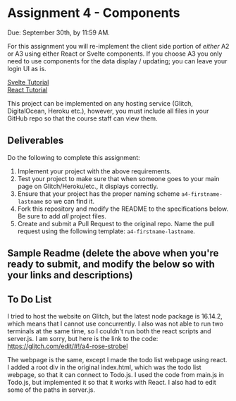Assignment 4 - Components
===

Due: September 30th, by 11:59 AM.

For this assignment you will re-implement the client side portion of *either* A2 or A3 using either React or Svelte components. If you choose A3 you only need to use components for the data display / updating; you can leave your login UI as is.

[Svelte Tutorial](https://github.com/cs-4241-2024/cs-4241-2024.github.io/blob/main/using.svelte.md)  
[React Tutorial](https://github.com/cs-4241-2024/cs-4241-2024.github.io/blob/main/using.react.md)  

This project can be implemented on any hosting service (Glitch, DigitalOcean, Heroku etc.), however, you must include all files in your GitHub repo so that the course staff can view them.

Deliverables
---

Do the following to complete this assignment:

1. Implement your project with the above requirements.
3. Test your project to make sure that when someone goes to your main page on Glitch/Heroku/etc., it displays correctly.
4. Ensure that your project has the proper naming scheme `a4-firstname-lastname` so we can find it.
5. Fork this repository and modify the README to the specifications below. Be sure to add *all* project files.
6. Create and submit a Pull Request to the original repo. Name the pull request using the following template: `a4-firstname-lastname`.

Sample Readme (delete the above when you're ready to submit, and modify the below so with your links and descriptions)
---

## To Do List

I tried to host the website on Glitch, but the latest node package is 16.14.2, which means that I cannot use concurrently. I also was not able to run two terminals at the same time, so I couldn't run both the react scripts and server.js. I am sorry, but here is the link to the code: https://glitch.com/edit/#!/a4-rose-strobel

The webpage is the same, except I made the todo list webpage using react. I added a root div in the original index.html, which was the todo list webpage, so that it can connect to Todo.js. I used the code from main.js in Todo.js, but implemented it so that it works with React. I also had to edit some of the paths in server.js.
